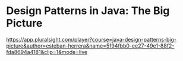 # Design Patterns in Java: The Big Picture

https://app.pluralsight.com/player?course=java-design-patterns-big-picture&author=esteban-herrera&name=5f94fbb0-ee27-49e1-88f2-fda8694a4181&clip=1&mode=live

